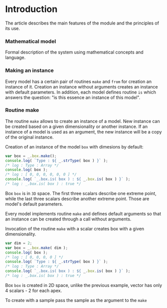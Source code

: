 # Introduction

The article describes the main features of the module and the principles of its use.

### Mathematical model

Formal description of the system using mathematical concepts and language.

### Making an instance

Every model has a certain pair of routines `make` and `from` for creation an instance of it. Creation an instance without arguments creates an instance with default parameters. In addition, each model defines routine `is` which answers the question: "is this essence an instance of this model".

### Routine make

The routine `make` allows to create an instance of a model. New instance can be created based on a given dimensionality or another instance. If an instance of a model is used as an argument, the new instance will be a copy of the original instance.

Creation of an instance of the model `box` with dimesions by default:

```js
var box = _.box.make();
console.log( `Type : ${ _.strType( box ) }` );
/* log : Type : Array */
console.log( box );
/* log : [ 0, 0, 0, 0, 0, 0 ] */
console.log( `_.box.is( box ) : ${ _.box.is( box ) }` );
/* log : _.box.is( box ) : true */
```

Box `box` is in `3D` space. The first three scalars describe one extreme point, while the last three scalars describe another extreme point. Those are model's default parameters.

Every model implements routine `make` and defines default arguments so that an instance can be created through a call without arguments.

Invocation of the routine `make` with a scalar creates box with a given dimensionality.

```js
var dim = 2;
var box = _.box.make( dim );
console.log( box );
/* log : [ 0, 0, 0, 0 ] */
console.log( `Type : ${ _.strType( box ) }` );
/* log : Type : Array */
console.log( `_.box.is( box ) : ${ _.box.is( box ) }` );
/* log : _.box.is( box ) : true */
```

Box `box` is created in 2D space, unlike the previous example, vector has only 4 scalars - 2 for each apex.

To create with a sample pass the sample as the argument to the `make`